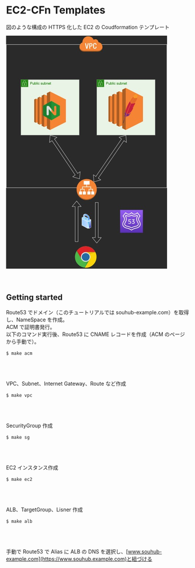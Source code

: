 # EC2-CFn Templates

図のような構成の HTTPS 化した EC2 の Coudformation テンプレート<be/><br/>

![overview](./public/overview.jpg)
<br/><br/><br/>

## Getting started

Route53 でドメイン（このチュートリアルでは souhub-example.com）を取得し、NameSpace を作成。<br/>
ACM で証明書発行。<br/>
以下のコマンド実行後、Route53 に CNAME レコードを作成（ACM のページから手動で）。<be/>

```
$ make acm
```

<br/><br/><br/>
VPC、Subnet、Internet Gateway、Route など作成

```
$ make vpc
```

<br/><br/><br/>
SecurityGroup 作成

```
$ make sg
```

<br/><br/><br/>
EC2 インスタンス作成

```
$ make ec2
```

<br/><br/><br/>
ALB、TargetGroup、Lisner 作成

```
$ make alb
```

<br/><br/><br/>
手動で Route53 で Alias に ALB の DNS を選択し、[www.souhub-example.com](https://www.souhub.example.com)と紐づける
